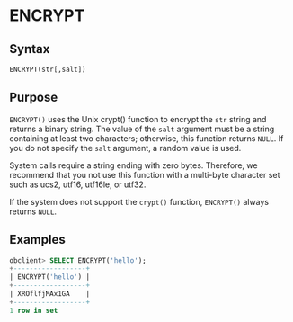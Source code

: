 # ENCRYPT

## Syntax

```sql
ENCRYPT(str[,salt])
```

## Purpose

`ENCRYPT()` uses the Unix crypt() function to encrypt the `str` string and returns a binary string. The value of the `salt` argument must be a string containing at least two characters; otherwise, this function returns `NULL`. If you do not specify the `salt` argument, a random value is used. 

System calls require a string ending with zero bytes. Therefore, we recommend that you not use this function with a multi-byte character set such as ucs2, utf16, utf16le, or utf32. 

If the system does not support the `crypt()` function, `ENCRYPT()` always returns `NULL`. 

## Examples

```sql
obclient> SELECT ENCRYPT('hello');
+------------------+
| ENCRYPT('hello') |
+------------------+
| XROflfjMAx1GA    |
+------------------+
1 row in set
```
